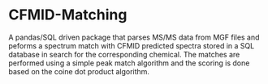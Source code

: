 # CFMID-Matching
A pandas/SQL driven package that parses MS/MS data from MGF files and peforms a spectrum match with CFMID
predicted spectra stored in a SQL database in search for the corresponding chemical. The matches are performed using a simple peak match
algorithm and the scoring is done based on the coine dot product algorithm. 
